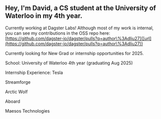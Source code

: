 ## Hey, I'm David, a CS student at the University of Waterloo in my 4th year. 

Currently working at Dagster Labs! Although most of my work is internal, you can see my contributions in the OSS repo here: [https://github.com/dagster-io/dagster/pulls?q=author\%3Adliu27]([url](https://github.com/dagster-io/dagster/pulls?q=author\%3Adliu27))

Currently looking for New Grad or internship opportunities for 2025.

School:
University of Waterloo
4th year (graduating Aug 2025)

Internship Experience:
Tesla

Streamforge

Arctic Wolf

Aboard

Maesos Technologies

